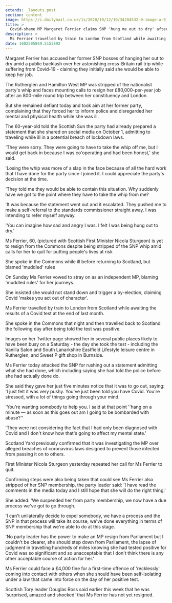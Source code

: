 ```yaml
--- 
extends: _layouts.post 
section: content 
image: https://i.dailymail.co.uk/1s/2020/10/12/10/34284532-0-image-a-9_1602493899975.jpg 
title: > 
  Covid-shame MP Margaret Ferrier claims SNP 'hung me out to dry' after saying she could keep her job 
description: > 
  Ms Ferrier travelled by train to London from Scotland while awaiting the results of a Covid test at the end of last month.Ms Ferrier today attacked the SNP for rushing out a statement admitting what she had done, which including saying she had told the police before she had actually done do.First Minister Nicola Sturgeon yesterday repeated her call for Ms Ferrier to quit.Ms Ferrier could face a £4,000 fine for a first-time offence of 'recklessly' coming into contact with others when she should have been self-isolating under a law that came into force on the day of her positive test.Scottish Tory leader Douglas Ross said earlier this week that he was 'surprised, amazed and shocked' that Ms Ferrier has not yet resigned. 
date: 1602505869.5153892 
--- 
```

Margaret Ferrier has accused her former SNP bosses of hanging her out to dry amid a public backlash over her astonishing cross-Britain rail trip while suffering from Covid-19 - claiming they initially said she would be able to keep her job.

The Rutherglen and Hamilton West MP was stripped of the nationalist party's whip and faces mounting calls to resign her £80,000-per-year job after an 800-mile round trip between her constituency and London.

But she remained defiant today and took aim at her former party, complaining that they forced her to inform police and disregarded her mental and physical health while she was ill.

The 60-year-old told the Scottish Sun the party had already prepared a statement that she shared on social media on October 1, admitting to traveling while ill in a potential breach of lockdown laws.

'They were sorry. They were going to have to take the whip off me, but I would get back in because I was co'operating and had been honest,' she said.

'Losing the whip was more of a slap in the face because of all the hard work that I have done for the party since I joined it. I could appreciate the party's decision at the time.

'They told me they would be able to contain this situation. Why suddenly have we got to the point where they have to take the whip from me?

'It was because the statement went out and it escalated. They pushed me to make a self-referral to the standards commissioner straight away. I was intending to refer myself anyway.

'You can imagine how sad and angry I was. I felt I was being hung out to dry.'

Ms Ferrier, 60, (pictured with Scottish First Minister Nicola Sturgeon) is yet to resign from the Commons despite being stripped of the SNP whip amid calls for her to quit for putting people's lives at risk

She spoke in the Commons while ill before returning to Scotland, but blamed 'muddled' rules

On Sunday Ms Ferrier vowed to stray on as an independent MP, blaming 'muddled rules' for her journeys.

She insisted she would not stand down and trigger a by-election, claiming Covid 'makes you act out of character'.

Ms Ferrier travelled by train to London from Scotland while awaiting the results of a Covid test at the end of last month.

She spoke in the Commons that night and then travelled back to Scotland the following day after being told the test was positive.

Images on her Twitter page showed her in several public places likely to have been busy on a Saturday - the day she took the test - including the Vanilla Salon and South Lanarkshire Eastfield Lifestyle leisure centre in Rutherglen, and Sweet P gift shop in Burnside.

Ms Ferrier today attacked the SNP for rushing out a statement admitting what she had done, which including saying she had told the police before she had actually done do.

She said they gave her just five minutes notice that it was to go out, saying: 'I just felt it was very pushy. You've just been told you have Covid. You're stressed, with a lot of things going through your mind.

'You're wanting somebody to help you. I said at that point ''hang on a minute — as soon as this goes out am I going to be bombarded with abuse?''

'They were not considering the fact that I had only been diagnosed with Covid and I don't know how that's going to affect my mental state.'

Scotland Yard previously confirmed that it was investigating the MP over alleged breaches of coronavirus laws designed to prevent those infected from passing it on to others.

First Minister Nicola Sturgeon yesterday repeated her call for Ms Ferrier to quit.

Confirming steps were also being taken that could see Ms Ferrier also stripped of her SNP membership, the party leader said: 'I have read the comments in the media today and I still hope that she will do the right thing.'

She added: 'We suspended her from party membership, we now have a due process we've got to go through.

'I can't unilaterally decide to expel somebody, we have a process and the SNP in that process will take its course, we've done everything in terms of SNP membership that we're able to do at this stage.

'No party leader has the power to make an MP resign from Parliament but I couldn't be clearer, she should step down from Parliament, the lapse of judgment in travelling hundreds of miles knowing she had tested positive for Covid was so significant and so unacceptable that I don't think there is any other acceptable course of action for her.'

Ms Ferrier could face a £4,000 fine for a first-time offence of 'recklessly' coming into contact with others when she should have been self-isolating under a law that came into force on the day of her positive test.

Scottish Tory leader Douglas Ross said earlier this week that he was 'surprised, amazed and shocked' that Ms Ferrier has not yet resigned.